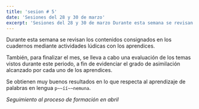 ```yaml
---
title: 'sesion # 5'
date: 'Sesiones del 28 y 30 de marzo'
excerpt: 'Sesiones del 28 y 30 de marzo Durante esta semana se revisan los contenidos consignados en los cuadernos mediante actividades lúdicas con los aprendices'
---
```

Durante esta semana se revisan los contenidos consignados en los cuadernos mediante actividades lúdicas con los aprendices.

También, para finalizar el mes, se lleva a cabo una evaluación de los temas vistos durante este periodo, a fin de evidenciar el grado de asimilación alcanzado por cada uno de los aprendices.

Se obtienen muy buenos resultados en lo que respecta al aprendizaje de palabras en lengua `p~~íí~~nemuna`.

*Seguimiento al proceso de formación en abril*